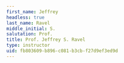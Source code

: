 ```yaml
---
first_name: Jeffrey
headless: true
last_name: Ravel
middle_initial: S.
salutation: Prof.
title: Prof. Jeffrey S. Ravel
type: instructor
uid: fb803609-b896-c081-b3cb-f27d9ef3ed9d
---
```

